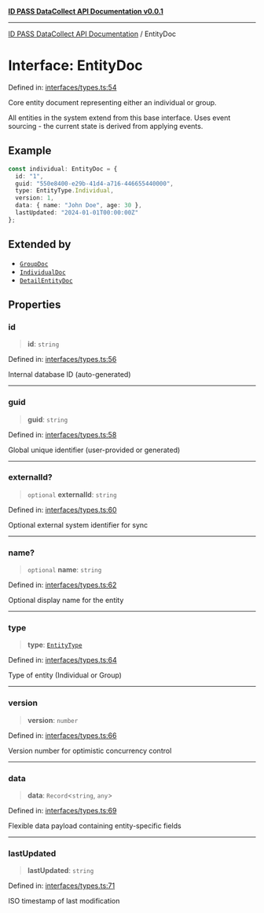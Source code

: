 [**ID PASS DataCollect API Documentation v0.0.1**](../README.md)

***

[ID PASS DataCollect API Documentation](../globals.md) / EntityDoc

# Interface: EntityDoc

Defined in: [interfaces/types.ts:54](https://github.com/idpass/idpass-data-collect/blob/main/packages/datacollect/src/interfaces/types.ts#L54)

Core entity document representing either an individual or group.

All entities in the system extend from this base interface.
Uses event sourcing - the current state is derived from applying events.

## Example

```typescript
const individual: EntityDoc = {
  id: "1",
  guid: "550e8400-e29b-41d4-a716-446655440000",
  type: EntityType.Individual,
  version: 1,
  data: { name: "John Doe", age: 30 },
  lastUpdated: "2024-01-01T00:00:00Z"
};
```

## Extended by

- [`GroupDoc`](GroupDoc.md)
- [`IndividualDoc`](IndividualDoc.md)
- [`DetailEntityDoc`](DetailEntityDoc.md)

## Properties

### id

> **id**: `string`

Defined in: [interfaces/types.ts:56](https://github.com/idpass/idpass-data-collect/blob/main/packages/datacollect/src/interfaces/types.ts#L56)

Internal database ID (auto-generated)

***

### guid

> **guid**: `string`

Defined in: [interfaces/types.ts:58](https://github.com/idpass/idpass-data-collect/blob/main/packages/datacollect/src/interfaces/types.ts#L58)

Global unique identifier (user-provided or generated)

***

### externalId?

> `optional` **externalId**: `string`

Defined in: [interfaces/types.ts:60](https://github.com/idpass/idpass-data-collect/blob/main/packages/datacollect/src/interfaces/types.ts#L60)

Optional external system identifier for sync

***

### name?

> `optional` **name**: `string`

Defined in: [interfaces/types.ts:62](https://github.com/idpass/idpass-data-collect/blob/main/packages/datacollect/src/interfaces/types.ts#L62)

Optional display name for the entity

***

### type

> **type**: [`EntityType`](../enumerations/EntityType.md)

Defined in: [interfaces/types.ts:64](https://github.com/idpass/idpass-data-collect/blob/main/packages/datacollect/src/interfaces/types.ts#L64)

Type of entity (Individual or Group)

***

### version

> **version**: `number`

Defined in: [interfaces/types.ts:66](https://github.com/idpass/idpass-data-collect/blob/main/packages/datacollect/src/interfaces/types.ts#L66)

Version number for optimistic concurrency control

***

### data

> **data**: `Record`\<`string`, `any`\>

Defined in: [interfaces/types.ts:69](https://github.com/idpass/idpass-data-collect/blob/main/packages/datacollect/src/interfaces/types.ts#L69)

Flexible data payload containing entity-specific fields

***

### lastUpdated

> **lastUpdated**: `string`

Defined in: [interfaces/types.ts:71](https://github.com/idpass/idpass-data-collect/blob/main/packages/datacollect/src/interfaces/types.ts#L71)

ISO timestamp of last modification
